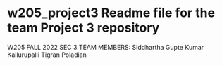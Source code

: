 # w205_project3 Readme file for the team Project 3 repository
W205 FALL 2022 SEC 3
TEAM MEMBERS:
Siddhartha Gupte
Kumar Kallurupalli
Tigran Poladian

